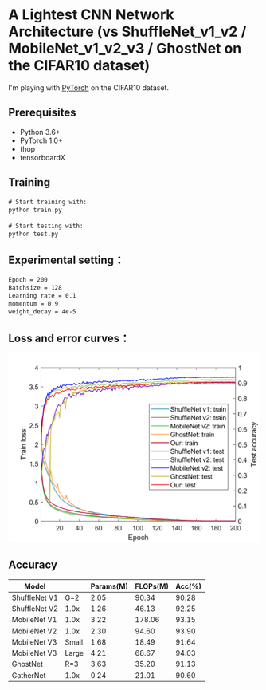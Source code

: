 # A Lightest CNN Network Architecture (vs ShuffleNet_v1_v2 / MobileNet_v1_v2_v3 / GhostNet on the CIFAR10 dataset)

I'm playing with [PyTorch](http://pytorch.org/) on the CIFAR10 dataset.

## Prerequisites
- Python 3.6+
- PyTorch 1.0+
- thop
- tensorboardX

## Training
```
# Start training with: 
python train.py

# Start testing with: 
python test.py
```

## Experimental setting：
```
Epoch = 200  
Batchsize = 128  
Learning rate = 0.1  
momentum = 0.9  
weight_decay = 4e-5
```

## Loss and error curves：

![](data/loss.png)



## Accuracy
| Model          |       | Params(M) | FLOPs(M)  | Acc(%) |
| -------------- | ---   | -------   | ----      | ----   |
| ShuffleNet V1  | G=2   |  2.05     | 90.34     | 90.28  |
| ShuffleNet V2  | 1.0x  |  1.26     | 46.13     | 92.25  |
| MobileNet V1   | 1.0x  |  3.22     | 178.06    | 93.15  |
| MobileNet V2   | 1.0x  |  2.30     | 94.60     | 93.90  |
| MobileNet V3   | Small |  1.68     | 18.49     | 91.64  |
| MobileNet V3   | Large |  4.21     | 68.67     | 94.03  |
| GhostNet       | R=3   |  3.63     | 35.20     | 91.13  |
| GatherNet      | 1.0x  |  0.24     | 21.01     | 90.60  |


